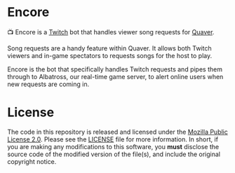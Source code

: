 # Encore
📺 Encore is a [Twitch](https://twitch.tv) bot that handles viewer song requests for [Quaver](https://github.com/Quaver/Quaver).

Song requests are a handy feature within Quaver. It allows both Twitch viewers and in-game spectators to requests songs for the host to play.

Encore is the bot that specifically handles Twitch requests and pipes them through to Albatross, our real-time game server, to alert online users when new requests are coming in.

# License
The code in this repository is released and licensed under the [Mozilla Public License 2.0](). Please see the [LICENSE]() file for more information. In short, if you are making any modifications to this software, you **must** disclose the source code of the modified version of the file(s), and include the original copyright notice.
